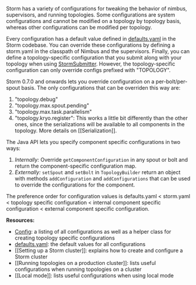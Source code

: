 Storm has a variety of configurations for tweaking the behavior of nimbus, supervisors, and running topologies. Some configurations are system configurations and cannot be modified on a topology by topology basis, whereas other configurations can be modified per topology. 

Every configuration has a default value defined in [defaults.yaml](https://github.com/nathanmarz/storm/blob/master/conf/defaults.yaml) in the Storm codebase. You can override these configurations by defining a storm.yaml in the classpath of Nimbus and the supervisors. Finally, you can define a topology-specific configuration that you submit along with your topology when using [StormSubmitter](http://nathanmarz.github.com/storm/doc/backtype/storm/StormSubmitter.html). However, the topology-specific configuration can only override configs prefixed with "TOPOLOGY".

Storm 0.7.0 and onwards lets you override configuration on a per-bolt/per-spout basis. The only configurations that can be overriden this way are:

1. "topology.debug"
2. "topology.max.spout.pending"
3. "topology.max.task.parallelism"
4. "topology.kryo.register": This works a little bit differently than the other ones, since the serializations will be available to all components in the topology. More details on [[Serialization]]. 

The Java API lets you specify component specific configurations in two ways:

1. *Internally:* Override `getComponentConfiguration` in any spout or bolt and return the component-specific configuration map.
2. *Externally:* `setSpout` and `setBolt` in `TopologyBuilder` return an object with methods `addConfiguration` and `addConfigurations` that can be used to override the configurations for the component.

The preference order for configuration values is defaults.yaml < storm.yaml < topology specific configuration < internal component specific configuration < external component specific configuration. 


**Resources:**

* [Config](http://nathanmarz.github.com/storm/doc/backtype/storm/Config.html): a listing of all configurations as well as a helper class for creating topology specific configurations
* [defaults.yaml](https://github.com/nathanmarz/storm/blob/master/conf/defaults.yaml): the default values for all configurations
* [[Setting up a Storm cluster]]: explains how to create and configure a Storm cluster
* [[Running topologies on a production cluster]]: lists useful configurations when running topologies on a cluster
* [[Local mode]]: lists useful configurations when using local mode
